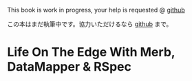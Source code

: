 <p id="warning">This book is work in progress, your help is requested @ <a href="http://github.com/deimos1986/book_mdar">github</a></p>

<p id="warning">この本はまだ執筆中です。協力いただけるなら <a href="http://github.com/deimos1986/book_mdar">github</a> まで。</p>

# Life On The Edge With Merb, DataMapper & RSpec